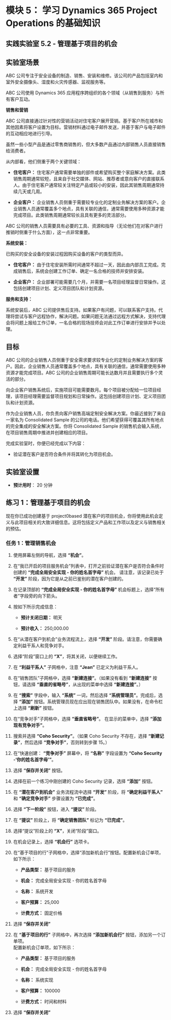 ﻿---
lab:
    title: '实验室 5.2： 管理基于项目的机会'
    module: '模块 5： 学习 Dynamics 365 Project Operations 的基础知识'
---

模块 5： 学习 Dynamics 365 Project Operations 的基础知识
========================

## 实践实验室 5.2 - 管理基于项目的机会

## 实验室场景

ABC 公司专注于安全设备的制造、销售、安装和维修。该公司的产品包括室内和室外安全摄像头、湿度和火灾传感器、监视服务等。 

ABC 公司使用 Dynamics 365 应用程序跨组织的各个领域（从销售到服务）与所有客户互动。 

**销售和营销**

ABC 公司直接通过针对性的营销活动对住宅客户展开营销。基于客户所在城市和其他因素将客户设置为目标。营销材料通过电子邮件发送，并基于客户与电子邮件的互动相应地进行引导。 

虽然一些小型产品是通过零售商销售的，但大多数产品通过内部销售人员直接销售给消费者。

从内部看，他们侧重于两个关键领域： 

- **住宅客户：** 住宅客户通常需要单独的部件或希望购买整个家庭解决方案。此类销售周期通常较短，且来自于社交媒体、网站、推荐者或意向客户的直接联系人。由于住宅客户通常较关注特定产品或较小的安装，因此其销售周期通常持续几天或几周。 

- **企业客户：** 企业销售人员侧重于需要较专业化的定制业务解决方案的客户。企业销售人员通常覆盖多个地点，具有关联的通信，通常需要使用多种资源才能完成项目。此类销售周期通常较长且具有更多的灵活部分。 

ABC 公司的销售人员需要具有必要的工具、资源和指导（无论他们在对客户进行推销时侧重于什么方面），这一点非常重要。 

**系统安装：**

已购买的安全设备的安装过程因购买设备的客户的类型而异。 

- **住宅客户：** 由于住宅安装所需时间通常不超过一天，因此由内部员工完成。完成销售后，系统会创建工作订单、确定一名合格的技师并安排安装。 

- **企业客户：** 企业部署可能需要几个月，并需要一名项目经理监督日常操作。这包括创建项目计划、定义项目团队和计划资源。 

**服务和支持：**

系统安装后，ABC 公司提供售后支持。如果客户有问题，可以联系客户支持。代理将尝试与客户远程协作，解决问题。如果问题无法通过远程方式解决，支持代理会将问题上报给工作订单，一名合格的现场技师会对此工作订单进行安排并予以处理。 
## 目标

ABC 公司的企业销售人员侧重于安全需求要求较专业化的定制业务解决方案的客户。因此，企业销售人员通常覆盖多个地点，具有关联的通信，通常需要使用多种资源才能完成项目。ABC 公司的企业销售周期可能长达数月并且需要执行多个灵活的部分。 

向企业客户销售系统后，实施项目可能需要数月。每个项目被分配给一位项目经理，该项目经理需要监督项目规划和日常操作。这包括创建项目计划、定义项目团队和计划资源。 

作为企业销售人员，你负责向客户销售高端定制安全解决方案。你最近接到了来自一家名为 Consolidated Sample 的公司的电话。他们希望获得可覆盖其所有地点的完全集成的安全解决方案。你将 Consolidated Sample 的销售机会输入系统，在项目销售周期中推进并创建相应的项目。 

完成实验室时，你便已经完成以下内容：

- 验证潜在客户是否符合条件并将其转化为项目机会。

## 实验室设置

  - **预计用时**： 20 分钟
  
## 练习 1：管理基于项目的机会 

现在你已成功创建基于 project0based 潜在客户的项目机会，你将使用此机会定义与此项目相关的大致详细信息。这将包括定义产品和工作项以及定义与销售相关的预估。 

### 任务 1：管理销售机会 

1. 使用屏幕左侧的导航，选择 **“机会”**。 

2. 在“我已开启的项目服务机会”列表中，打开之前验证潜在客户是否符合条件时创建的 **“完成全局安全实现 - 你的姓名首字母”** 机会。 请注意，该记录已处于 **“开发”** 阶段，因为它是从之前已鉴别的潜在客户创建的。  

3. 在记录顶部的 **“完成全局安全实现 - 你的姓名首字母”** 机会标题上，选择“所有者”字段旁的向下箭头。 

4. 按如下所示完成信息：

	- **预计关闭日期：** 明天

	- **预计收入：** 250,000.00

5. 在“从潜在客户到机会”业务流程流上，选择 **“开发”** 阶段。请注意，你需要确定利益干系人和竞争对手。

6. 选择“阶段”窗口上的 **“X”**，将其关闭，以便继续工作。 

7. 在 **“利益干系人”** 子网格中，注意 **“Jean”** 已定义为利益干系人。 

8. 在“销售团队”子网格中，选择 **“新建连接”**。（如果没有看到 **“新建连接”** 按钮，请选择 **“垂直的省略号”**，从出现的菜单中选择 **“新建连接”**。） 

9. 在 **“搜索”** 字段中，输入 **“系统”** 一词，然后选择 **“系统管理员”**。完成后，选择 **“添加”** 按钮。系统管理员现在应出现在销售团队中。如果没有，在命令栏上选择 **“刷新”** 按钮。 

10. 在“竞争对手”子网格中，选择 **“垂直省略号”**。 在显示的菜单中，选择 **“添加现有竞争对手”**。 

11. 搜索并选择 **“Coho Security”**。（如果 Coho Security 不存在，选择 **“新建记录”**，然后选择 **“竞争对手”**，否则转到步骤 15。）  

12. 在“快速创建： **“竞争对手”** 屏幕中，将 **“名称”** 字段设置为 **“Coho Security -‘你的姓名首字母’”**。

13. 选择 **“保存并关闭”** 按钮。

14. 选择在前一个练习中刚创建的 Coho Security 记录，选择 **“添加”** 按钮。 

15. 在 **“潜在客户到机会”** 业务流程流中选择 **“开发”** 阶段，将 **“确定利益干系人”** 和 **“确定竞争对手”** 步骤设置为 **“已完成”**。 

16. 选择 **“下一阶段”** 按钮，进入 **“提议”** 阶段。

17. 在 **“提议”** 阶段上，将 **“确定销售团队”** 标记为 **“已完成”**。

18. 选择“提议”阶段上的 **“X”**，关闭“阶段”窗口。 

19. 在机会记录上，选择 **“机会行”** 选项卡。

20. 在“基于项目的行”子网格中，选择“添加新机会行”按钮。配置新机会订单项，如下所示：

	- **产品类型：** 基于项目的服务

	- **机会：** 完成全局安全实现 - 你的姓名首字母

	- **名称：** 系统开发

	- **客户预算：** 25,000

	- **计费方式：** 固定价格

21. 选择 **“保存并关闭”**

22. 在 **“基于项目的行”** 子网格中，再次选择 **“添加新机会行”** 按钮，添加另一个订单项。  
‎配置新机会订单项，如下所示：

	- **产品类型：** 基于项目的服务

	- **机会：** 完成全局安全实现 - 你的姓名首字母

	- **名称：** 系统实现 

	- **客户预算：** 100000 

	- **计费方式：** 时间和材料

23. 选择 **“保存并关闭”**
